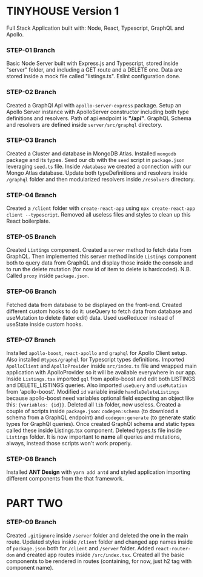 # TINYHOUSE Version 1

Full Stack Application built with: Node, React, Typescript, GraphQL and Apollo.

### STEP-01 Branch
Basic Node Server built with Express.js and Typescript, stored inside "server" folder, and including a GET route and a DELETE one. Data are stored inside a mock file called "listings.ts". Eslint configuration done.

### STEP-02 Branch
Created a GraphQl Api with `apollo-server-express` package. Setup an Apollo Server instance with ApolloServer constructor including both type definitions and resolvers. Path of api endpoint is **"/api"**. GraphQL Schema and resolvers are defined inside `server/src/graphql` directory.

### STEP-03 Branch
Created a Cluster and database in MongoDB Atlas. Installed `mongodb` package and its types. Seed our db with the `seed` script in `package.json` leveraging `seed.ts` file. Inside `/database` we created a connection with our Mongo Atlas database. Update both typeDefinitions and resolvers inside `/graphql` folder and then modularized resolvers inside `/resolvers` directory.

### STEP-04 Branch
Created a `/client` folder with `create-react-app` using `npx create-react-app client --typescript`. Removed all useless files and styles to clean up this React boilerplate.

### STEP-05 Branch
Created `Listings` component. Created a `server` method to fetch data from GraphQL. Then implemented this server method inside `Listings` component both to query data from GraphQL and display those inside the console and to run the delete mutation (for now id of item to delete is hardcoded). N.B. Called `proxy` inside `package.json`.

### STEP-06 Branch
Fetched data from database to be displayed on the front-end. Created different custom hooks to do it: useQuery to fetch data from database and useMutation to delete (later edit) data. Used useReducer instead of useState inside custom hooks.

### STEP-07 Branch
Installed `apollo-boost`, `react-apollo` and `graphql` for Apollo Client setup. Also installed `@types/graphql` for Typescript types definitions. Imported `ApolloClient` and `ApolloProvider` inside `src/index.ts` file and wrapped main application with ApolloProvider so it will be available everywhere in our app. Inside `Listings.tsx` imported `gql` from apollo-boost and edit both LISTINGS and DELETE_LISTINGS queries. Also imported `useQuery` and `useMutation` from 'apollo-boost'. Modified `id` variable inside `handleDeleteListings` because apollo-boost need variables optional field expecting an object like this: `{variables: {id}}`. Deleted all `lib` folder, now useless. Created a couple of scripts inside `package.json`: `codegen:schema` (to download a schema from a GraphQL endpoint) and `codegen:generate` (to generate static types for GraphQl queries). Once created GraphQl schema and static types called these inside Listings.tsx component. Deleted types.ts file inside `Listings` folder. It is now important to **name** all queries and mutations, always, instead those scripts won't work properly.

### STEP-08 Branch
Installed **ANT Design** with `yarn add antd` and styled application importing different components from the that framework.

# PART TWO

### STEP-09 Branch
Created `.gitignore` inside `/server` folder and deleted the one in the main route. Updated styles inside `/client` folder and changed app names inside of `package.json` both for `/client` and `/server` folder. Added `react-router-dom` and created app routes inside `/src/index.tsx`. Created all the basic components to be rendered in routes (containing, for now, just h2 tag with component name).